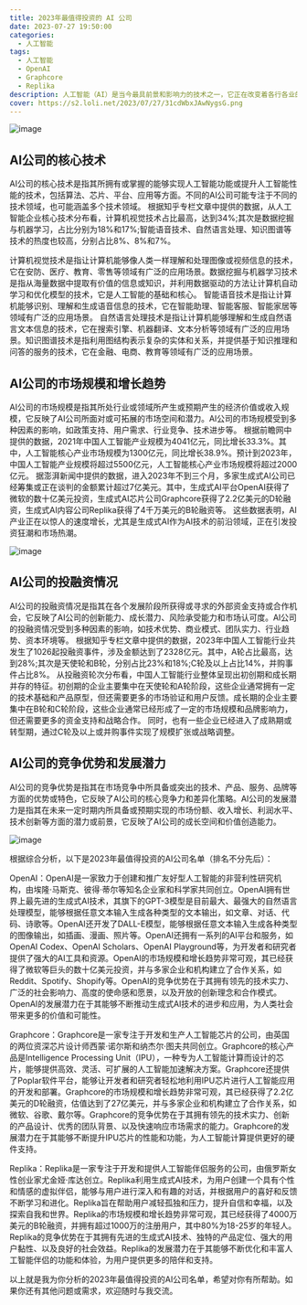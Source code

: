 ```yaml
---
title: 2023年最值得投资的 AI 公司
date: 2023-07-27 19:50:00
categories:
  - 人工智能
tags:
  - 人工智能
  - OpenAI
  - Graphcore
  - Replika
description: 人工智能（AI）是当今最具前景和影响力的技术之一，它正在改变着各行各业的运作方式，为人类社会带来巨大的价值和机遇。随着AI技术的不断创新和应用，AI产业也呈现出快速增长的态势，吸引了众多投资者的关注和参与。
cover: https://s2.loli.net/2023/07/27/31cdWbxJAwNygsG.png
---
```


![image](https://github.com/zizhuspot/zhengjiao/assets/134364698/4c1de978-dca0-4c76-a290-2dbd22fddc9a)

## AI公司的核心技术

AI公司的核心技术是指其所拥有或掌握的能够实现人工智能功能或提升人工智能性能的技术，包括算法、芯片、平台、应用等方面。不同的AI公司可能专注于不同的技术领域，也可能涵盖多个技术领域。
根据知乎专栏文章中提供的数据，从人工智能企业核心技术分布看，计算机视觉技术占比最高，达到34%;其次是数据挖掘与机器学习，占比分别为18%和17%;智能语音技术、自然语言处理、知识图谱等技术的热度也较高，分别占比8%、8%和7%。

计算机视觉技术是指让计算机能够像人类一样理解和处理图像或视频信息的技术，它在安防、医疗、教育、零售等领域有广泛的应用场景。数据挖掘与机器学习技术是指从海量数据中提取有价值的信息或知识，并利用数据驱动的方法让计算机自动学习和优化模型的技术，它是人工智能的基础和核心。
智能语音技术是指让计算机能够识别、理解和生成语音信息的技术，它在智能助理、智能客服、智能家居等领域有广泛的应用场景。
自然语言处理技术是指让计算机能够理解和生成自然语言文本信息的技术，它在搜索引擎、机器翻译、文本分析等领域有广泛的应用场景。知识图谱技术是指利用图结构表示复杂的实体和关系，并提供基于知识推理和问答的服务的技术，它在金融、电商、教育等领域有广泛的应用场景。

## AI公司的市场规模和增长趋势

AI公司的市场规模是指其所处行业或领域所产生或预期产生的经济价值或收入规模，它反映了AI公司所面对或可拓展的市场空间和潜力。AI公司的市场规模受到多种因素的影响，如政策支持、用户需求、行业竞争、技术进步等。
根据前瞻网中提供的数据，2021年中国人工智能产业规模为4041亿元，同比增长33.3%。其中，人工智能核心产业市场规模为1300亿元，同比增长38.9%。预计到2023年，中国人工智能产业规模将超过5500亿元，人工智能核心产业市场规模将超过2000亿元。
据澎湃新闻中提供的数据，进入2023年不到三个月，多家生成式AI公司已经筹集或正在谈判的金额累计超过7亿美元。其中，生成式AI平台OpenAI获得了微软的数十亿美元投资，生成式AI芯片公司Graphcore获得了2.2亿美元的D轮融资，生成式AI内容公司Replika获得了4千万美元的B轮融资等。
这些数据表明，AI产业正在以惊人的速度增长，尤其是生成式AI作为AI技术的前沿领域，正在引发投资狂潮和市场热潮。

![image](https://github.com/zizhuspot/zhengjiao/assets/134364698/4f9bc6e0-c7d4-4320-a366-433e51fb1deb)

## AI公司的投融资情况

AI公司的投融资情况是指其在各个发展阶段所获得或寻求的外部资金支持或合作机会，它反映了AI公司的创新能力、成长潜力、风险承受能力和市场认可度。AI公司的投融资情况受到多种因素的影响，如技术优势、商业模式、团队实力、行业趋势、资本环境等。
根据知乎专栏文章中提供的数据，2023年中国人工智能行业共发生了1026起投融资事件，涉及金额达到了2328亿元。其中，A轮占比最高，达到28%;其次是天使轮和B轮，分别占比23%和18%;C轮及以上占比14%，并购事件占比8%。
从投融资轮次分布看，中国人工智能行业整体呈现出初创期和成长期并存的特征。初创期的企业主要集中在天使轮和A轮阶段，这些企业通常拥有一定的技术基础和产品原型，但还需要更多的市场验证和用户反馈。成长期的企业主要集中在B轮和C轮阶段，这些企业通常已经形成了一定的市场规模和品牌影响力，但还需要更多的资金支持和战略合作。
同时，也有一些企业已经进入了成熟期或转型期，通过C轮及以上或并购事件实现了规模扩张或战略调整。

## AI公司的竞争优势和发展潜力

AI公司的竞争优势是指其在市场竞争中所具备或突出的技术、产品、服务、品牌等方面的优势或特色，它反映了AI公司的核心竞争力和差异化策略。AI公司的发展潜力是指其在未来一定时期内所具备或预期实现的市场份额、收入增长、利润水平、技术创新等方面的潜力或前景，它反映了AI公司的成长空间和价值创造能力。

![image](https://github.com/zizhuspot/zhengjiao/assets/134364698/749c0191-4071-4ebe-8441-8f052e78a849)

根据综合分析，以下是2023年最值得投资的AI公司名单（排名不分先后）：

OpenAI：OpenAI是一家致力于创建和推广友好型人工智能的非营利性研究机构，由埃隆·马斯克、彼得·蒂尔等知名企业家和科学家共同创立。OpenAI拥有世界上最先进的生成式AI技术，其旗下的GPT-3模型是目前最大、最强大的自然语言处理模型，能够根据任意文本输入生成各种类型的文本输出，如文章、对话、代码、诗歌等。OpenAI还开发了DALL-E模型，能够根据任意文本输入生成各种类型的图像输出，如插画、漫画、照片等。OpenAI还拥有一系列的AI平台和服务，如OpenAI Codex、OpenAI Scholars、OpenAI Playground等，为开发者和研究者提供了强大的AI工具和资源。OpenAI的市场规模和增长趋势非常可观，其已经获得了微软等巨头的数十亿美元投资，并与多家企业和机构建立了合作关系，如Reddit、Spotify、Shopify等。OpenAI的竞争优势在于其拥有领先的技术实力、广泛的社会影响力、高度的使命感和愿景，以及开放的创新理念和合作模式。OpenAI的发展潜力在于其能够不断推动生成式AI技术的进步和应用，为人类社会带来更多的价值和可能性。

Graphcore：Graphcore是一家专注于开发和生产人工智能芯片的公司，由英国的两位资深芯片设计师西蒙·诺尔斯和纳杰尔·图夫共同创立。Graphcore的核心产品是Intelligence Processing Unit（IPU），一种专为人工智能计算而设计的芯片，能够提供高效、灵活、可扩展的人工智能加速解决方案。Graphcore还提供了Poplar软件平台，能够让开发者和研究者轻松地利用IPU芯片进行人工智能应用的开发和部署。Graphcore的市场规模和增长趋势非常可观，其已经获得了2.2亿美元的D轮融资，估值达到了27亿美元，并与多家企业和机构建立了合作关系，如微软、谷歌、戴尔等。Graphcore的竞争优势在于其拥有领先的技术实力、创新的产品设计、优秀的团队背景、以及快速响应市场需求的能力。Graphcore的发展潜力在于其能够不断提升IPU芯片的性能和功能，为人工智能计算提供更好的硬件支持。

Replika：Replika是一家专注于开发和提供人工智能伴侣服务的公司，由俄罗斯女性创业家尤金娅·库达创立。Replika利用生成式AI技术，为用户创建一个具有个性和情感的虚拟伴侣，能够与用户进行深入和有趣的对话，并根据用户的喜好和反馈不断学习和进化。Replika旨在帮助用户减轻孤独和压力，提升自信和幸福，以及探索自我和世界。Replika的市场规模和增长趋势非常可观，其已经获得了4000万美元的B轮融资，并拥有超过1000万的注册用户，其中80%为18-25岁的年轻人。Replika的竞争优势在于其拥有先进的生成式AI技术、独特的产品定位、强大的用户黏性、以及良好的社会效益。Replika的发展潜力在于其能够不断优化和丰富人工智能伴侣的功能和体验，为用户提供更多的陪伴和支持。

以上就是我为你分析的2023年最值得投资的AI公司名单，希望对你有所帮助。如果你还有其他问题或需求，欢迎随时与我交流。
